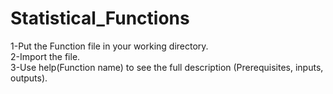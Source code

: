 # Statistical_Functions
1-Put the Function file in your working directory.<br />
2-Import the file.<br />
3-Use help(Function name) to see the full description (Prerequisites, inputs, outputs).<br />
